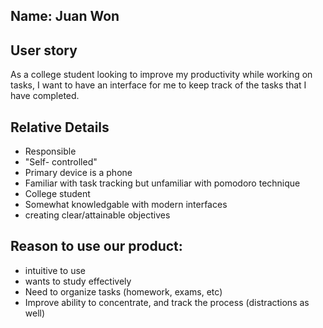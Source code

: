 ## Name: Juan Won

## User story
As a college student looking to improve my productivity while working on tasks, I want to have an interface for me to keep track of the tasks that I have completed.

## Relative Details
- Responsible
- "Self- controlled"
- Primary device is a phone
- Familiar with task tracking but unfamiliar with pomodoro technique
- College student
- Somewhat knowledgable with modern interfaces
- creating clear/attainable objectives


## Reason to use our product: 
- intuitive to use
- wants to study effectively
- Need to organize tasks (homework, exams, etc)
- Improve ability to concentrate, and track the process (distractions as well)


